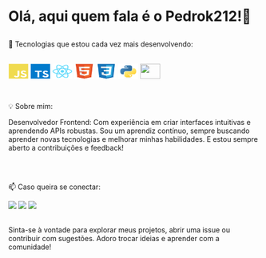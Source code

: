    <link rel="stylesheet" type='text/css' href="https://cdn.jsdelivr.net/gh/devicons/devicon@latest/devicon.min.css" />
   
  <h1>
      Olá, aqui quem fala é o Pedrok212!👋
  </h1>
  
  ##
  
🔧 Tecnologias que estou cada vez mais desenvolvendo:

<div style="display: inline_block"><br>
  <img align="center" alt="Pedrok-Js" height="30" width="40" src="https://raw.githubusercontent.com/devicons/devicon/master/icons/javascript/javascript-plain.svg">
  <img align="center" alt="Pedrok-Ts" height="30" width="40" src="https://raw.githubusercontent.com/devicons/devicon/master/icons/typescript/typescript-plain.svg">
  <img align="center" alt="Pedrok-React" height="30" width="40" src="https://raw.githubusercontent.com/devicons/devicon/master/icons/react/react-original.svg">
  <img align="center" alt="Pedrok-HTML" height="30" width="40" src="https://raw.githubusercontent.com/devicons/devicon/master/icons/html5/html5-original.svg">
  <img align="center" alt="Pedrok-CSS" height="30" width="40" src="https://raw.githubusercontent.com/devicons/devicon/master/icons/css3/css3-original.svg">
  <img align="center" alt="Pedrok-Python" height="30" width="40" src="https://raw.githubusercontent.com/devicons/devicon/master/icons/python/python-original.svg">
  <img align="center" height="30" width="40" src="https://cdn.jsdelivr.net/gh/devicons/devicon@latest/icons/php/php-original.svg" />
          
</div>
<br>
  
  ##
💡 Sobre mim:

Desenvolvedor Frontend: Com experiência em criar interfaces intuitivas e aprendendo APIs robustas.
Sou um aprendiz contínuo, sempre buscando aprender novas tecnologias e melhorar minhas habilidades.
E estou sempre aberto a contribuições e feedback!

<br>

  ##

📫 Caso queira se conectar:

 
<div> 
  <a href="https://instagram.com/pedrok.hrs" target="_blank"><img src="https://img.shields.io/badge/-Instagram-%23E4405F?style=for-the-badge&logo=instagram&logoColor=white" target="_blank"></a>
  <a href = "mailto:pedrokdev@gmail.com"><img src="https://img.shields.io/badge/-Gmail-%23333?style=for-the-badge&logo=gmail&logoColor=white" target="_blank"></a>
  <a href="https://www.linkedin.com/in/pedro-henrique-04a503224/" target="_blank"><img src="https://img.shields.io/badge/-LinkedIn-%230077B5?style=for-the-badge&logo=linkedin&logoColor=white" target="_blank"></a> 
  
</div>

  ##

Sinta-se à vontade para explorar meus projetos, abrir uma issue ou contribuir com sugestões. Adoro trocar ideias e aprender com a comunidade!
